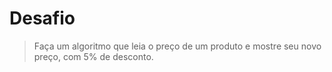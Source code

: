 # Desafio

> Faça um algoritmo que leia o preço de um produto e mostre seu novo preço, com 5% de desconto.
